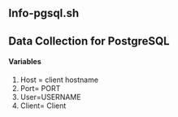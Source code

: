 Info-pgsql.sh 
----
Data Collection for PostgreSQL 
-----
#### Variables

1. Host = client hostname
2. Port= PORT 
3. User=USERNAME
4. Client= Client

